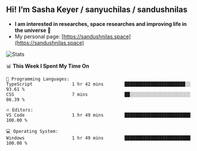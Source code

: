 ## Hi! I’m Sasha Keyer / sanyuchilas / sandushnilas

- **I am interested in researches, space researches and improving life in the universe 🌠**  
- My personal page: [https://sandushnilas.space](https://sandushnilas.space)

![Stats](https://github-readme-stats.vercel.app/api?username=sanyuchilas&show_icons=true&theme=react&hide=issues&count_private=true&layout=compact)

<!--START_SECTION:waka-->
📊 **This Week I Spent My Time On** 

```text
💬 Programming Languages: 
TypeScript               1 hr 42 mins        ███████████████████████░░   93.61 % 
CSS                      7 mins              ██░░░░░░░░░░░░░░░░░░░░░░░   06.39 % 

🔥 Editors: 
VS Code                  1 hr 49 mins        █████████████████████████   100.00 % 

💻 Operating System: 
Windows                  1 hr 49 mins        █████████████████████████   100.00 % 
```


<!--END_SECTION:waka-->
